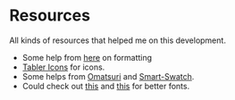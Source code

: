 # Resources

All kinds of resources that helped me on this development.

- Some help from [here](https://paulintrognon.fr/blog/typescript-prettier-eslint-next-js) on formatting
- [Tabler Icons](https://tabler-icons-react.vercel.app/) for icons.
- Some helps from [Omatsuri](https://omatsuri.app/) and [Smart-Swatch](https://smart-swatch.netlify.app/#fcfcfc).
- Could check out [this](https://www.cssfontstack.com/) and [this](https://csslayout.io/) for better fonts.
